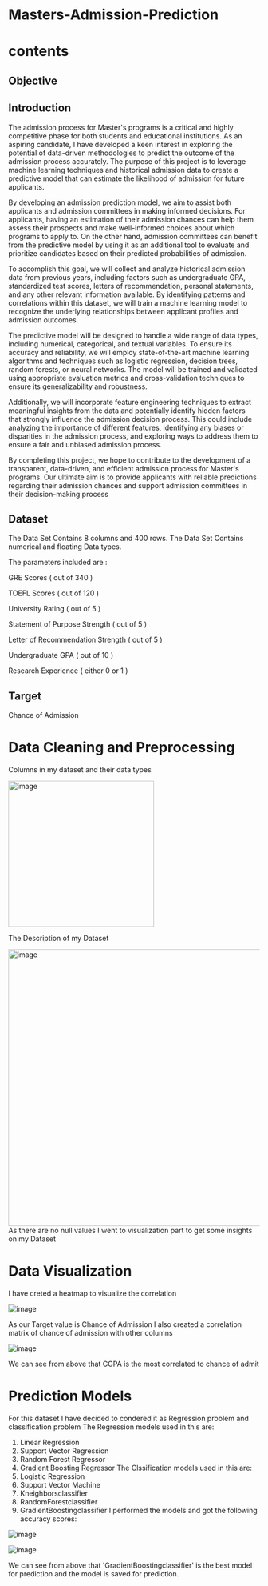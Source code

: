 #  Masters-Admission-Prediction
# contents
## Objective
## Introduction
The admission process for Master's programs is a critical and highly competitive phase for both students and educational institutions. As an aspiring candidate, I have developed a keen interest in exploring the potential of data-driven methodologies to predict the outcome of the admission process accurately. The purpose of this project is to leverage machine learning techniques and historical admission data to create a predictive model that can estimate the likelihood of admission for future applicants.

By developing an admission prediction model, we aim to assist both applicants and admission committees in making informed decisions. For applicants, having an estimation of their admission chances can help them assess their prospects and make well-informed choices about which programs to apply to. On the other hand, admission committees can benefit from the predictive model by using it as an additional tool to evaluate and prioritize candidates based on their predicted probabilities of admission.

To accomplish this goal, we will collect and analyze historical admission data from previous years, including factors such as undergraduate GPA, standardized test scores, letters of recommendation, personal statements, and any other relevant information available. By identifying patterns and correlations within this dataset, we will train a machine learning model to recognize the underlying relationships between applicant profiles and admission outcomes.

The predictive model will be designed to handle a wide range of data types, including numerical, categorical, and textual variables. To ensure its accuracy and reliability, we will employ state-of-the-art machine learning algorithms and techniques such as logistic regression, decision trees, random forests, or neural networks. The model will be trained and validated using appropriate evaluation metrics and cross-validation techniques to ensure its generalizability and robustness.

Additionally, we will incorporate feature engineering techniques to extract meaningful insights from the data and potentially identify hidden factors that strongly influence the admission decision process. This could include analyzing the importance of different features, identifying any biases or disparities in the admission process, and exploring ways to address them to ensure a fair and unbiased admission process.

By completing this project, we hope to contribute to the development of a transparent, data-driven, and efficient admission process for Master's programs. Our ultimate aim is to provide applicants with reliable predictions regarding their admission chances and support admission committees in their decision-making process
## Dataset
The Data Set Contains 8 columns and 400 rows. The Data Set Contains numerical and floating Data types.

The parameters included are :

GRE Scores ( out of 340 )

TOEFL Scores ( out of 120 )

University Rating ( out of 5 )

Statement of Purpose Strength ( out of 5 )

Letter of Recommendation Strength ( out of 5 )

Undergraduate GPA ( out of 10 )

Research Experience ( either 0 or 1 )
## Target
Chance of Admission
# Data Cleaning and Preprocessing
Columns in my dataset and their data types

<img width="292" alt="image" src="https://github.com/DATA-606-SPRING-2023-THU/SREEKANTH_REDDY_DATA690/assets/99163655/94e6f851-983c-431f-8a3c-4db60cc0fcd8">

The Description of my Dataset

<img width="553" alt="image" src="https://github.com/DATA-606-SPRING-2023-THU/SREEKANTH_REDDY_DATA690/assets/99163655/eafee749-1732-4ca4-b340-aeadecc66d06">
As there are no null values I went to visualization part to get some insights on my Dataset

# Data Visualization
I have creted a heatmap to visualize the correlation

![image](https://github.com/DATA-606-SPRING-2023-THU/SREEKANTH_REDDY_DATA690/assets/99163655/89355312-38c5-4da2-b449-e0cb182605d3)

As our Target value is Chance of Admission I also created a correlation matrix of chance of admission with other columns

![image](https://github.com/DATA-606-SPRING-2023-THU/SREEKANTH_REDDY_DATA690/assets/99163655/dc845253-b584-45d6-82b1-87ab94682cc2)

We can see from above that CGPA is the most correlated to chance of admit

# Prediction Models 

For this dataset I have decided to condered it as Regression problem and classification problem
The Regression models used in this are:
1) Linear Regression
2) Support Vector Regression
3) Random Forest Regressor
4) Gradient Boosting Regressor
The Clssification models used in this are:
1) Logistic Regression
2) Support Vector Machine
3) Kneighborsclassifier
4) RandomForestclassifier
5) GradientBoostingclassifier
I performed the models and got the following accuracy scores:

![image](https://github.com/DATA-606-SPRING-2023-THU/SREEKANTH_REDDY_DATA690/assets/99163655/855497a3-1ec4-406e-b29a-18bb2c3454c0)

![image](https://github.com/DATA-606-SPRING-2023-THU/SREEKANTH_REDDY_DATA690/assets/99163655/162fe7a1-b235-4495-a891-727921d844c8)

We can see from above that  'GradientBoostingclassifier' is the best model for prediction and the model is saved for prediction.
